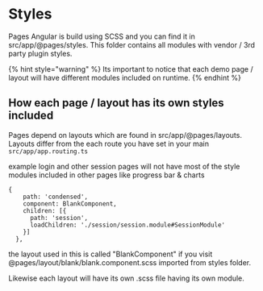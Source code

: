 # Styles

Pages Angular is build using SCSS and you can find it in src/app/@pages/styles. This folder contains all modules with vendor / 3rd party plugin styles.

{% hint style="warning" %}
Its important to notice that each demo page / layout will have different modules included on runtime.
{% endhint %}

## How each page / layout has its own styles included 

Pages depend on layouts which are found in src/app/@pages/layouts. Layouts differ from the each route you have set in your main `src/app/app.routing.ts`    

example login and other session pages will not have most of the style modules included in other pages like progress bar & charts

```text
{
    path: 'condensed',
    component: BlankComponent,
    children: [{
      path: 'session',
      loadChildren: './session/session.module#SessionModule'
    }]
  },
```

the layout used in this is called "BlankComponent" if you visit @pages/layout/blank/blank.component.scss imported from styles folder.

Likewise each layout will have its own .scss file having its own module.

